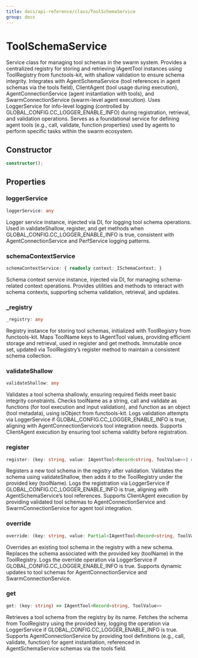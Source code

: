 ```yaml
---
title: docs/api-reference/class/ToolSchemaService
group: docs
---
```


# ToolSchemaService

Service class for managing tool schemas in the swarm system.
Provides a centralized registry for storing and retrieving IAgentTool instances using ToolRegistry from functools-kit, with shallow validation to ensure schema integrity.
Integrates with AgentSchemaService (tool references in agent schemas via the tools field), ClientAgent (tool usage during execution), AgentConnectionService (agent instantiation with tools), and SwarmConnectionService (swarm-level agent execution).
Uses LoggerService for info-level logging (controlled by GLOBAL_CONFIG.CC_LOGGER_ENABLE_INFO) during registration, retrieval, and validation operations.
Serves as a foundational service for defining agent tools (e.g., call, validate, function properties) used by agents to perform specific tasks within the swarm ecosystem.

## Constructor

```ts
constructor();
```

## Properties

### loggerService

```ts
loggerService: any
```

Logger service instance, injected via DI, for logging tool schema operations.
Used in validateShallow, register, and get methods when GLOBAL_CONFIG.CC_LOGGER_ENABLE_INFO is true, consistent with AgentConnectionService and PerfService logging patterns.

### schemaContextService

```ts
schemaContextService: { readonly context: ISchemaContext; }
```

Schema context service instance, injected via DI, for managing schema-related context operations.
Provides utilities and methods to interact with schema contexts, supporting schema validation, retrieval, and updates.

### _registry

```ts
_registry: any
```

Registry instance for storing tool schemas, initialized with ToolRegistry from functools-kit.
Maps ToolName keys to IAgentTool values, providing efficient storage and retrieval, used in register and get methods.
Immutable once set, updated via ToolRegistry’s register method to maintain a consistent schema collection.

### validateShallow

```ts
validateShallow: any
```

Validates a tool schema shallowly, ensuring required fields meet basic integrity constraints.
Checks toolName as a string, call and validate as functions (for tool execution and input validation), and function as an object (tool metadata), using isObject from functools-kit.
Logs validation attempts via LoggerService if GLOBAL_CONFIG.CC_LOGGER_ENABLE_INFO is true, aligning with AgentConnectionService’s tool integration needs.
Supports ClientAgent execution by ensuring tool schema validity before registration.

### register

```ts
register: (key: string, value: IAgentTool<Record<string, ToolValue>>) => void
```

Registers a new tool schema in the registry after validation.
Validates the schema using validateShallow, then adds it to the ToolRegistry under the provided key (toolName).
Logs the registration via LoggerService if GLOBAL_CONFIG.CC_LOGGER_ENABLE_INFO is true, aligning with AgentSchemaService’s tool references.
Supports ClientAgent execution by providing validated tool schemas to AgentConnectionService and SwarmConnectionService for agent tool integration.

### override

```ts
override: (key: string, value: Partial<IAgentTool<Record<string, ToolValue>>>) => IAgentTool<Record<string, ToolValue>>
```

Overrides an existing tool schema in the registry with a new schema.
Replaces the schema associated with the provided key (toolName) in the ToolRegistry.
Logs the override operation via LoggerService if GLOBAL_CONFIG.CC_LOGGER_ENABLE_INFO is true.
Supports dynamic updates to tool schemas for AgentConnectionService and SwarmConnectionService.

### get

```ts
get: (key: string) => IAgentTool<Record<string, ToolValue>>
```

Retrieves a tool schema from the registry by its name.
Fetches the schema from ToolRegistry using the provided key, logging the operation via LoggerService if GLOBAL_CONFIG.CC_LOGGER_ENABLE_INFO is true.
Supports AgentConnectionService by providing tool definitions (e.g., call, validate, function) for agent instantiation, referenced in AgentSchemaService schemas via the tools field.
